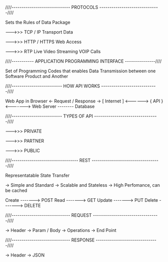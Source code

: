 ////----------------------------- PROTOCOLS ------------------------------////

Sets the Rules of Data Package

--->>> TCP / IP
Transport Data

--->>> HTTP / HTTPS
Web Access

--->>> RTP
Live Video 
Streaming 
VOIP Calls


////----------- APPLICATION PROGRAMMING INTERFACE ---------------////

Set of Programming Codes that enables Data Transmission between one Software Product and Another


////------------------------- HOW API WORKS ----------------------------////

Web App in Browser      <- Request / Response ->    [ Internet ]   <------>    { API }     <------->      Web Server   --------   Database


////------------------------- TYPES OF API --------------------------------////

--->>> PRIVATE

--->>> PARTNER

--->>> PUBLIC


////--------------------------------- REST ----------------------------------////

Representatable State Transfer

-> Simple and Standard
-> Scalable and Stateless
-> High Perfomance, can be cached


Create     ------->   POST
Read       ------->   GET
Update     ------->   PUT
Delete     ------->   DELETE 


////----------------------------- REQUEST ---------------------------------////

-> Header
-> Param / Body
-> Operations 
-> End Point 


////----------------------------- RESPONSE -------------------------------////

-> Header
-> JSON